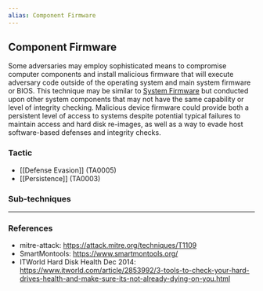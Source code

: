 ```yaml
---
alias: Component Firmware
---
```


## Component Firmware

Some adversaries may employ sophisticated means to compromise computer components and install malicious firmware that will execute adversary code outside of the operating system and main system firmware or BIOS. This technique may be similar to [System Firmware](https://attack.mitre.org/techniques/T1019) but conducted upon other system components that may not have the same capability or level of integrity checking. Malicious device firmware could provide both a persistent level of access to systems despite potential typical failures to maintain access and hard disk re-images, as well as a way to evade host software-based defenses and integrity checks.


### Tactic

- [[Defense Evasion]] (TA0005)
- [[Persistence]] (TA0003)

### Sub-techniques


---
### References

- mitre-attack: https://attack.mitre.org/techniques/T1109
- SmartMontools: https://www.smartmontools.org/
- ITWorld Hard Disk Health Dec 2014: https://www.itworld.com/article/2853992/3-tools-to-check-your-hard-drives-health-and-make-sure-its-not-already-dying-on-you.html
